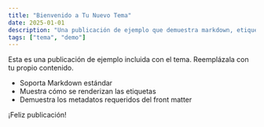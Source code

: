 ```yaml
---
title: "Bienvenido a Tu Nuevo Tema"
date: 2025-01-01
description: "Una publicación de ejemplo que demuestra markdown, etiquetas y metadatos."
tags: ["tema", "demo"]
---
```


Esta es una publicación de ejemplo incluida con el tema. Reemplázala con tu propio contenido.

- Soporta Markdown estándar
- Muestra cómo se renderizan las etiquetas
- Demuestra los metadatos requeridos del front matter

¡Feliz publicación!